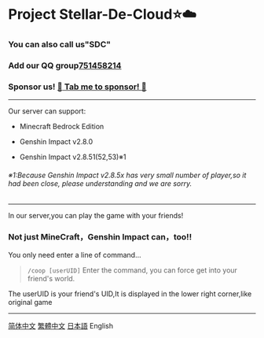 # Project Stellar-De-Cloud:star::cloud:
### You can also call us"SDC" 
### Add our QQ group[751458214](https://jq.qq.com/?_wv=1027&k=WcjiTs3p)
### Sponsor us! [ :sparkling_heart: Tab me to sponsor! :sparkling_heart: ](https://github.com/AtlantisaJustied/Stellar-De-Cloud/blob/main/%E6%8D%90%E8%B5%A0%E6%B8%A0%E9%81%93.md)
---
Our server can support:

- Minecraft Bedrock Edition 

- Genshin Impact v2.8.0 

- Genshin Impact v2.8.51(52,53)※1 
###### ※1:Because Genshin Impact v2.8.5x has very small number of player,so it had been close, please understanding and we are sorry.
---
In our server,you can play the game with your friends!
### Not just MineCraft，Genshin Impact can，too!!
You only need enter a line of command...

> `/coop [userUID]`
Enter the command, you can force get into your friend's world.

The userUID is your friend's UID,It is displayed in the lower right corner,like original game




---

[简体中文](https://github.com/AtlantisaJustied/Stellar-De-Cloud/blob/main/README-CHS.md)
[繁體中文](https://github.com/AtlantisaJustied/Stellar-De-Cloud/blob/main/README-CHT.md)
[日本語](https://github.com/AtlantisaJustied/Stellar-De-Cloud/blob/main/README-JPN.md)
English
